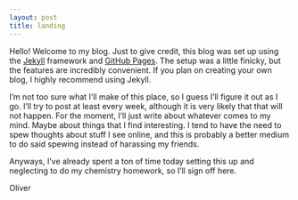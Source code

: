 ```yaml
---
layout: post
title: landing
---
```

Hello! Welcome to my blog. Just to give credit, this blog was set up using the [Jekyll](https://jekyllrb.com/) framework and [GitHub Pages](https://pages.github.com). The setup was a little finicky, but the features are incredibly convenient. If you plan on creating your own blog, I highly recommend using Jekyll.

I’m not too sure what I’ll make of this place, so I guess I’ll figure it out as I go. I’ll try to post at least every week, although it is very likely that that will not happen. For the moment, I’ll just write about whatever comes to my mind. Maybe about things that I find interesting. I tend to have the need to spew thoughts about stuff I see online, and this is probably a better medium to do said spewing instead of harassing my friends.

Anyways, I’ve already spent a ton of time today setting this up and neglecting to do my chemistry homework, so I’ll sign off here.

Oliver
